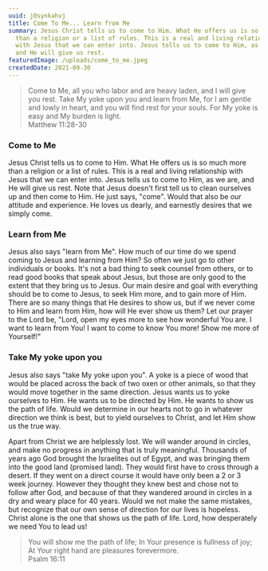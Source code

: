 ```yaml
---
uuid: j0synkahvj
title: Come To Me... Learn from Me
summary: Jesus Christ tells us to come to Him. What He offers us is so much more
  than a religion or a list of rules. This is a real and living relationship
  with Jesus that we can enter into. Jesus tells us to come to Him, as we are,
  and He will give us rest.
featuredImage: /uploads/come_to_me.jpeg
createdDate: 2021-09-30
---
```

<blockquote>Come to Me, all you who labor and are heavy laden, and I will give you rest. Take My yoke upon you and learn from Me, for I am gentle and lowly in heart, and you will find rest for your souls. For My yoke is easy and My burden is light.<footer>Matthew 11:28-30</footer></blockquote>

### Come to Me

Jesus Christ tells us to come to Him. What He offers us is so much more than a religion or a list of rules. This is a real and living relationship with Jesus that we can enter into. Jesus tells us to come to Him, as we are, and He will give us rest. Note that Jesus doesn't first tell us to clean ourselves up and then come to Him. He just says, "come". Would that also be our attitude and experience. He loves us dearly, and earnestly desires that we simply come.

### Learn from Me

Jesus also says "learn from Me". How much of our time do we spend coming to Jesus and learning from Him? So often we just go to other individuals or books. It's not a bad thing to seek counsel from others, or to read good books that speak about Jesus, but those are only good to the extent that they bring us to Jesus. Our main desire and goal with everything should be to come to Jesus, to seek Him more, and to gain more of Him. There are so many things that He desires to show us, but if we never come to Him and learn from Him, how will He ever show us them? Let our prayer to the Lord be, "Lord, open my eyes more to see how wonderful You are. I want to learn from You! I want to come to know You more! Show me more of Yourself!"

### Take My yoke upon you

Jesus also says "take My yoke upon you". A yoke is a piece of wood that would be placed across the back of two oxen or other animals, so that they would move together in the same direction. Jesus wants us to yoke ourselves to Him. He wants us to be directed by Him. He wants to show us the path of life. Would we determine in our hearts not to go in whatever direction we think is best, but to yield ourselves to Christ, and let Him show us the true way.

Apart from Christ we are helplessly lost. We will wander around in circles, and make no progress in anything that is truly meaningful. Thousands of years ago God brought the Israelites out of Egypt, and was bringing them into the good land (promised land). They would first have to cross through a desert. If they went on a direct course it would have only been a 2 or 3 week journey. However they thought they knew best and chose not to follow after God, and because of that they wandered around in circles in a dry and weary place for 40 years. Would we not make the same mistakes, but recognize that our own sense of direction for our lives is hopeless. Christ alone is the one that shows us the path of life. Lord, how desperately we need You to lead us! 

<blockquote>You will show me the path of life; In Your presence is fullness of joy; At Your right hand are pleasures forevermore.<footer>Psalm 16:11</footer></blockquote>
